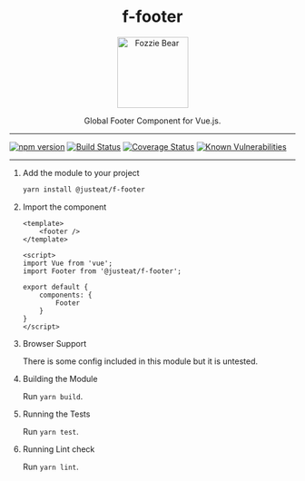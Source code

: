 <div align="center">
<h1>f-footer</h1>

<img width="125" alt="Fozzie Bear" src="../bear.png" />

<p>Global Footer Component for Vue.js.</p>
</div>

---

[![npm version](https://badge.fury.io/js/%40justeat%2Ff-footer.svg)](https://badge.fury.io/js/%40justeat%2Ff-footer)
[![Build Status](https://travis-ci.org/justeat/f-footer.svg)](https://travis-ci.org/justeat/f-footer)
[![Coverage Status](https://coveralls.io/repos/github/justeat/f-footer/badge.svg)](https://coveralls.io/github/justeat/f-footer)
[![Known Vulnerabilities](https://snyk.io/test/github/justeat/f-footer/badge.svg?targetFile=package.json)](https://snyk.io/test/github/justeat/f-footer?targetFile=package.json)

---

1. Add the module to your project

    ```bash
    yarn install @justeat/f-footer
    ```

1. Import the component

    ```
    <template>
        <footer />
    </template>

    <script>
    import Vue from 'vue';
    import Footer from '@justeat/f-footer';

    export default {
        components: {
            Footer
        }
    }
    </script>
    ```

1. Browser Support

    There is some config included in this module but it is untested.

1. Building the Module

    Run `yarn build`.

1. Running the Tests

    Run `yarn test`.

1. Running Lint check

    Run `yarn lint`.